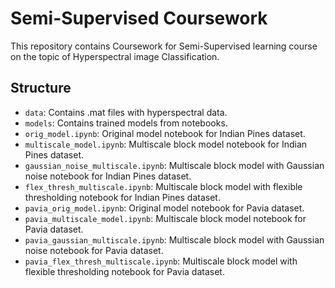 # Semi-Supervised Coursework
This repository contains Coursework for Semi-Supervised learning course on the topic of Hyperspectral image Classification.

## Structure
- `data`: Contains .mat files with hyperspectral data.
- `models`: Contains trained models from notebooks.
- `orig_model.ipynb`: Original model notebook for Indian Pines dataset.
- `multiscale_model.ipynb`: Multiscale block model notebook for Indian Pines dataset.
- `gaussian_noise_multiscale.ipynb`: Multiscale block model with Gaussian noise notebook for Indian Pines dataset.
- `flex_thresh_multiscale.ipynb`: Multiscale block model with flexible thresholding notebook for Indian Pines dataset.
- `pavia_orig_model.ipynb`: Original model notebook for Pavia dataset.
- `pavia_multiscale_model.ipynb`: Multiscale block model notebook for Pavia dataset.
- `pavia_gaussian_multiscale.ipynb`: Multiscale block model with Gaussian noise notebook for Pavia dataset.
- `pavia_flex_thresh_multiscale.ipynb`: Multiscale block model with flexible thresholding notebook for Pavia dataset.
